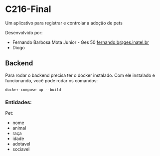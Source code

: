 # C216-Final

Um aplicativo para registrar e controlar a adoção de pets 

Desenvolvido por: 
* Fernando Barbosa Mota Junior - Ges 50 
fernando.b@ges.inatel.br
* Diogo 

## Backend
Para rodar o backend precisa ter o docker instalado. Com ele instalado e funcionando, você pode rodar os comandos: 

```docker-compose up --build ```



### Entidades:

Pet: 
* nome 
* animal 
* raça 
* idade 
* adotavel 
* sociavel 


